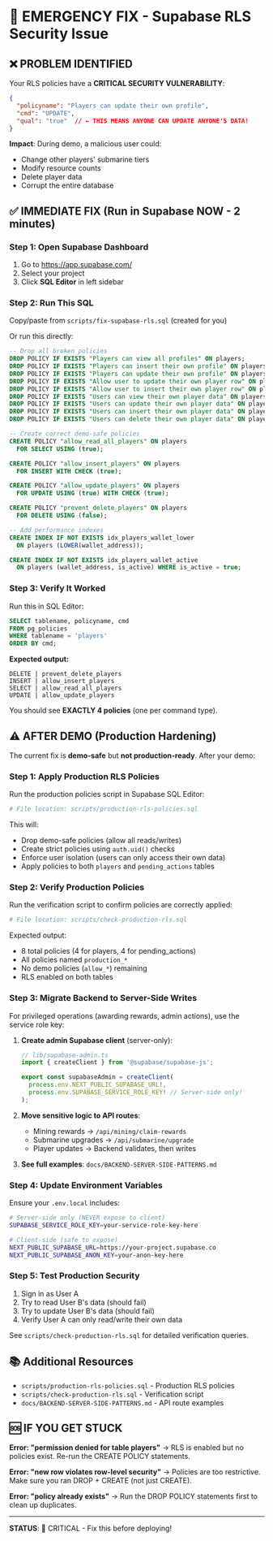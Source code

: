 # 🚨 EMERGENCY FIX - Supabase RLS Security Issue

## ❌ PROBLEM IDENTIFIED

Your RLS policies have a **CRITICAL SECURITY VULNERABILITY**:

```json
{
  "policyname": "Players can update their own profile",
  "cmd": "UPDATE",
  "qual": "true"  // ← THIS MEANS ANYONE CAN UPDATE ANYONE'S DATA!
}
```

**Impact**: During demo, a malicious user could:
- Change other players' submarine tiers
- Modify resource counts
- Delete player data
- Corrupt the entire database

## ✅ IMMEDIATE FIX (Run in Supabase NOW - 2 minutes)

### Step 1: Open Supabase Dashboard
1. Go to https://app.supabase.com/
2. Select your project
3. Click **SQL Editor** in left sidebar

### Step 2: Run This SQL
Copy/paste from `scripts/fix-supabase-rls.sql` (created for you)

Or run this directly:

```sql
-- Drop all broken policies
DROP POLICY IF EXISTS "Players can view all profiles" ON players;
DROP POLICY IF EXISTS "Players can insert their own profile" ON players;
DROP POLICY IF EXISTS "Players can update their own profile" ON players;
DROP POLICY IF EXISTS "Allow user to update their own player row" ON players;
DROP POLICY IF EXISTS "Allow user to insert their own player row" ON players;
DROP POLICY IF EXISTS "Users can view their own player data" ON players;
DROP POLICY IF EXISTS "Users can update their own player data" ON players;
DROP POLICY IF EXISTS "Users can insert their own player data" ON players;
DROP POLICY IF EXISTS "Users can delete their own player data" ON players;

-- Create correct demo-safe policies
CREATE POLICY "allow_read_all_players" ON players
  FOR SELECT USING (true);

CREATE POLICY "allow_insert_players" ON players
  FOR INSERT WITH CHECK (true);

CREATE POLICY "allow_update_players" ON players
  FOR UPDATE USING (true) WITH CHECK (true);

CREATE POLICY "prevent_delete_players" ON players
  FOR DELETE USING (false);

-- Add performance indexes
CREATE INDEX IF NOT EXISTS idx_players_wallet_lower 
  ON players (LOWER(wallet_address));

CREATE INDEX IF NOT EXISTS idx_players_wallet_active 
  ON players (wallet_address, is_active) WHERE is_active = true;
```

### Step 3: Verify It Worked
Run this in SQL Editor:

```sql
SELECT tablename, policyname, cmd 
FROM pg_policies 
WHERE tablename = 'players'
ORDER BY cmd;
```

**Expected output:**
```
DELETE | prevent_delete_players
INSERT | allow_insert_players
SELECT | allow_read_all_players
UPDATE | allow_update_players
```

You should see **EXACTLY 4 policies** (one per command type).

## ⚠️ AFTER DEMO (Production Hardening)

The current fix is **demo-safe** but **not production-ready**. After your demo:

### Step 1: Apply Production RLS Policies

Run the production policies script in Supabase SQL Editor:

```bash
# File location: scripts/production-rls-policies.sql
```

This will:
- Drop demo-safe policies (allow all reads/writes)
- Create strict policies using `auth.uid()` checks
- Enforce user isolation (users can only access their own data)
- Apply policies to both `players` and `pending_actions` tables

### Step 2: Verify Production Policies

Run the verification script to confirm policies are correctly applied:

```bash
# File location: scripts/check-production-rls.sql
```

Expected output:
- 8 total policies (4 for players, 4 for pending_actions)
- All policies named `production_*`
- No demo policies (`allow_*`) remaining
- RLS enabled on both tables

### Step 3: Migrate Backend to Server-Side Writes

For privileged operations (awarding rewards, admin actions), use the service role key:

1. **Create admin Supabase client** (server-only):
   ```typescript
   // lib/supabase-admin.ts
   import { createClient } from '@supabase/supabase-js';
   
   export const supabaseAdmin = createClient(
     process.env.NEXT_PUBLIC_SUPABASE_URL!,
     process.env.SUPABASE_SERVICE_ROLE_KEY! // Server-side only!
   );
   ```

2. **Move sensitive logic to API routes**:
   - Mining rewards → `/api/mining/claim-rewards`
   - Submarine upgrades → `/api/submarine/upgrade`
   - Player updates → Backend validates, then writes

3. **See full examples**: `docs/BACKEND-SERVER-SIDE-PATTERNS.md`

### Step 4: Update Environment Variables

Ensure your `.env.local` includes:

```bash
# Server-side only (NEVER expose to client)
SUPABASE_SERVICE_ROLE_KEY=your-service-role-key-here

# Client-side (safe to expose)
NEXT_PUBLIC_SUPABASE_URL=https://your-project.supabase.co
NEXT_PUBLIC_SUPABASE_ANON_KEY=your-anon-key-here
```

### Step 5: Test Production Security

1. Sign in as User A
2. Try to read User B's data (should fail)
3. Try to update User B's data (should fail)
4. Verify User A can only read/write their own data

See `scripts/check-production-rls.sql` for detailed verification queries.

## 📚 Additional Resources

- `scripts/production-rls-policies.sql` - Production RLS policies
- `scripts/check-production-rls.sql` - Verification script
- `docs/BACKEND-SERVER-SIDE-PATTERNS.md` - API route examples

## 🆘 IF YOU GET STUCK

**Error: "permission denied for table players"**
→ RLS is enabled but no policies exist. Re-run the CREATE POLICY statements.

**Error: "new row violates row-level security"**
→ Policies are too restrictive. Make sure you ran DROP + CREATE (not just CREATE).

**Error: "policy already exists"**
→ Run the DROP POLICY statements first to clean up duplicates.

---

**STATUS**: 🔴 CRITICAL - Fix this before deploying!

